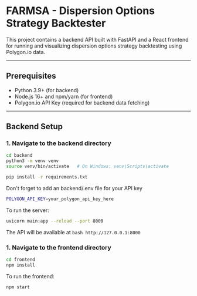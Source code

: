 # FARMSA - Dispersion Options Strategy Backtester

This project contains a backend API built with FastAPI and a React frontend for running and visualizing dispersion options strategy backtesting using Polygon.io data.

---

## Prerequisites

- Python 3.9+ (for backend)
- Node.js 16+ and npm/yarn (for frontend)
- Polygon.io API Key (required for backend data fetching)

---

## Backend Setup

### 1. Navigate to the backend directory

```bash
cd backend
python3 -m venv venv
source venv/bin/activate   # On Windows: venv\Scripts\activate

pip install -r requirements.txt
```

Don't forget to add an backend/.env file for your API key

```bash
POLYGON_API_KEY=your_polygon_api_key_here
```
To run the server: 
```bash
uvicorn main:app --reload --port 8000
```
The API will be available at ```bash http://127.0.0.1:8000 ```

### 1. Navigate to the frontend directory

```bash
cd frontend
npm install
```

To run the frontend: 
```bash
npm start
```

